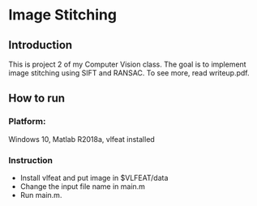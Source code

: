 # Image Stitching
## Introduction
This is project 2 of my Computer Vision class. The goal is to implement image stitching using SIFT and RANSAC.
To see more, read writeup.pdf.

## How to run
### Platform:
Windows 10, Matlab R2018a, vlfeat installed

### Instruction
* Install vlfeat and put image in $VLFEAT/data
* Change the input file name in main.m
* Run main.m.
